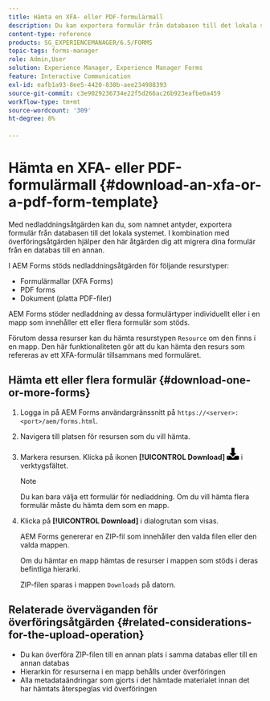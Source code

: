 ```yaml
---
title: Hämta en XFA- eller PDF-formulärmall
description: Du kan exportera formulär från databasen till det lokala systemet och migrera de hämtade formulären till en ny databas.
content-type: reference
products: SG_EXPERIENCEMANAGER/6.5/FORMS
topic-tags: forms-manager
role: Admin,User
solution: Experience Manager, Experience Manager Forms
feature: Interactive Communication
exl-id: eafb1a93-8ee5-4420-830b-aee234988393
source-git-commit: c3e9029236734e22f5d266ac26b923eafbe0a459
workflow-type: tm+mt
source-wordcount: '309'
ht-degree: 0%

---
```


# Hämta en XFA- eller PDF-formulärmall {#download-an-xfa-or-a-pdf-form-template}

Med nedladdningsåtgärden kan du, som namnet antyder, exportera formulär från databasen till det lokala systemet. I kombination med överföringsåtgärden hjälper den här åtgärden dig att migrera dina formulär från en databas till en annan.

I AEM Forms stöds nedladdningsåtgärden för följande resurstyper:

* Formulärmallar (XFA Forms)
* PDF forms
* Dokument (platta PDF-filer)

AEM Forms stöder nedladdning av dessa formulärtyper individuellt eller i en mapp som innehåller ett eller flera formulär som stöds.

Förutom dessa resurser kan du hämta resurstypen `Resource` om den finns i en mapp. Den här funktionaliteten gör att du kan hämta den resurs som refereras av ett XFA-formulär tillsammans med formuläret.

## Hämta ett eller flera formulär {#download-one-or-more-forms}

1. Logga in på AEM Forms användargränssnitt på `https://<server>:<port>/aem/forms.html`.

1. Navigera till platsen för resursen som du vill hämta.

1. Markera resursen. Klicka på ikonen **[!UICONTROL Download]** ![aem6forms_download](assets/aem6forms_download.png) i verktygsfältet.

   >[!NOTE]
   >
   >Du kan bara välja ett formulär för nedladdning. Om du vill hämta flera formulär måste du hämta dem som en mapp.

1. Klicka på **[!UICONTROL Download]** i dialogrutan som visas.

   AEM Forms genererar en ZIP-fil som innehåller den valda filen eller den valda mappen.

   Om du hämtar en mapp hämtas de resurser i mappen som stöds i deras befintliga hierarki.

   ZIP-filen sparas i mappen `Downloads` på datorn.

## Relaterade överväganden för överföringsåtgärden {#related-considerations-for-the-upload-operation}

* Du kan överföra ZIP-filen till en annan plats i samma databas eller till en annan databas
* Hierarkin för resurserna i en mapp behålls under överföringen
* Alla metadataändringar som gjorts i det hämtade materialet innan det har hämtats återspeglas vid överföringen
